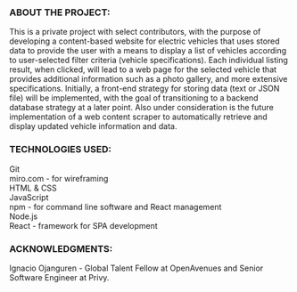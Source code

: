 ### ABOUT THE PROJECT:

This is a private project with select contributors, with the purpose of developing a content-based website for electric vehicles that uses stored data to provide the user with a means to display a list of vehicles according to user-selected filter criteria (vehicle specifications).  Each individual listing result, when clicked, will lead to a web page for the selected vehicle that provides additional information such as a photo gallery, and more extensive specifications. Initially, a front-end strategy for storing data (text or JSON file) will be implemented, with the goal of transitioning to a backend database strategy at a later point. Also under consideration is the future implementation of a web content scraper to automatically retrieve and display updated vehicle information and data.

### TECHNOLOGIES USED:
Git <br>
miro.com - for wireframing <br>
HTML & CSS <br>
JavaScript <br>
npm - for command line software and React management <br>
Node.js <br>
React - framework for SPA development

### ACKNOWLEDGMENTS:
Ignacio Ojanguren - Global Talent Fellow at OpenAvenues and Senior Software Engineer at Privy.
